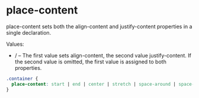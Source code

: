 # place-content

place-content sets both the align-content and justify-content properties in a single declaration.

Values:
- <align-content> / <justify-content> – The first value sets align-content, the second value justify-content. If the second value is omitted, the first value is assigned to both properties.

```scss
.container {
  place-content: start | end | center | stretch | space-around | space-between | space-evenly;    
}
```
